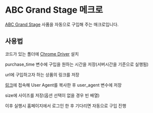 # ABC Grand Stage 메크로

[ABC Grand Stage](https://grandstage.a-rt.com/?track=W0009) 사품을 자동으로 구입해 주는 매크로입니다.

## 사용법

코드가 있는 폴더에 [Chrome Driver](https://chromedriver.chromium.org/downloads) 설치

purchase_time 변수에 구입을 원하는 시간을 저장(서버시간을 기준으로 실행됨)

url에 구입하고자 하는 상품의 링크를 저장

[링크](https://www.whatismybrowser.com/detect/what-is-my-user-agent)에 접속해 User Agent를 복사한 후 user_agent 변수에 저장

size에 사이즈를 저장(옵션 선택이 없을 경우 빈 배열)

이후 실행시 홈페이지에서 로그인 한 후 기다리면 자동으로 구입 진행
